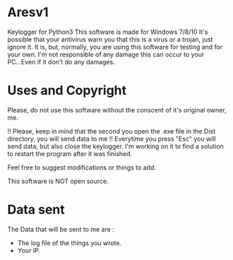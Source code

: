 # Aresv1
Keylogger for Python3
This software is made for Windows 7/8/10
It's possible that your antivirus warn you that this is a virus or a trojan, just ignore it. It is, but, normally, you are using this software for testing and for your own.
I'm not responsible of any damage this can occur to your PC...Even if it don't do any damages.

# Uses and Copyright

Please, do not use this software without the conscent of it's original owner, me.

!! Please, keep in mind that the second you open the .exe file in the Dist directory, you will send data to me !! 
Everytime you press "Esc" you will send data, but also close the keylogger. I'm working on it to find a solution to restart the program after it was finished.

Feel free to suggest modifications or things to add.

This software is NOT open source.

# Data sent

The Data that will be sent to me are :
- The log file of the things you wrote.
- Your IP.
